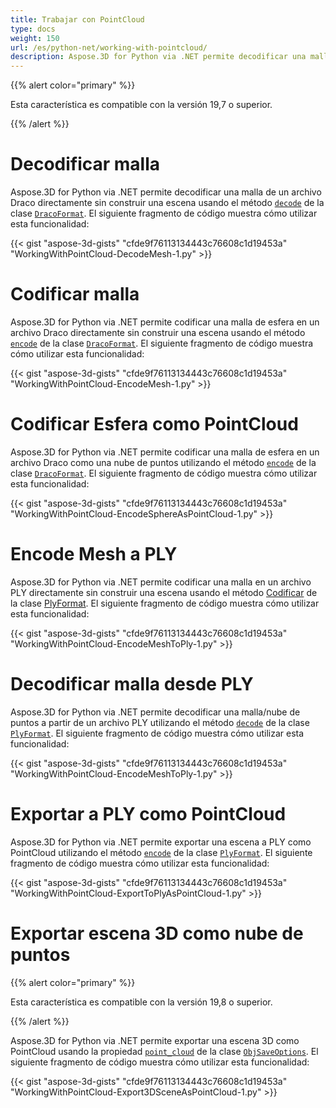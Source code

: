 ```yaml
---
title: Trabajar con PointCloud
type: docs
weight: 150
url: /es/python-net/working-with-pointcloud/
description: Aspose.3D for Python via .NET permite decodificar una malla desde un archivo Draco directamente sin construir una escena usando el método Decode de la clase DracoFormat.
---
```

{{% alert color="primary" %}} 

Esta característica es compatible con la versión 19,7 o superior.

{{% /alert %}} 
#  **Decodificar malla**
Aspose.3D for Python via .NET permite decodificar una malla de un archivo Draco directamente sin construir una escena usando el método [`decode`](https://reference.aspose.com/python/3d/aspose.threed.formats.dracoformat/decode/methods/1) de la clase [`DracoFormat`](https://reference.aspose.com/net/3d/aspose.threed.formats/dracoformat). El siguiente fragmento de código muestra cómo utilizar esta funcionalidad:



{{< gist "aspose-3d-gists" "cfde9f76113134443c76608c1d19453a" "WorkingWithPointCloud-DecodeMesh-1.py" >}}
#  **Codificar malla**
Aspose.3D for Python via .NET permite codificar una malla de esfera en un archivo Draco directamente sin construir una escena usando el método [`encode`](https://reference.aspose.com/python/3d/aspose.threed.formats.dracoformat/encode/methods/2) de la clase [`DracoFormat`](https://reference.aspose.com/net/3d/aspose.threed.formats/dracoformat). El siguiente fragmento de código muestra cómo utilizar esta funcionalidad:



{{< gist "aspose-3d-gists" "cfde9f76113134443c76608c1d19453a" "WorkingWithPointCloud-EncodeMesh-1.py" >}}
#  **Codificar Esfera como PointCloud**
Aspose.3D for Python via .NET permite codificar una malla de esfera en un archivo Draco como una nube de puntos utilizando el método [`encode`](https://reference.aspose.com/python-net/3d/aspose.threed.formats.dracoformat/encode/methods/2) de la clase [`DracoFormat`](https://reference.aspose.com/net/3d/aspose.threed.formats/dracoformat). El siguiente fragmento de código muestra cómo utilizar esta funcionalidad:



{{< gist "aspose-3d-gists" "cfde9f76113134443c76608c1d19453a" "WorkingWithPointCloud-EncodeSphereAsPointCloud-1.py" >}}
#  **Encode Mesh a PLY**
Aspose.3D for Python via .NET permite codificar una malla en un archivo PLY directamente sin construir una escena usando el método [Codificar](https://reference.aspose.com/python-net/3d/aspose.threed.formats.plyformat/encode/methods/1) de la clase [PlyFormat](https://reference.aspose.com/net/3d/aspose.threed.formats/plyformat). El siguiente fragmento de código muestra cómo utilizar esta funcionalidad:



{{< gist "aspose-3d-gists" "cfde9f76113134443c76608c1d19453a" "WorkingWithPointCloud-EncodeMeshToPly-1.py" >}}
#  **Decodificar malla desde PLY**
Aspose.3D for Python via .NET permite decodificar una malla/nube de puntos a partir de un archivo PLY utilizando el método [`decode`](https://reference.aspose.com/python-net/3d/aspose.threed.formats.plyformat/decode/methods/1) de la clase [`PlyFormat`](https://reference.aspose.com/net/3d/aspose.threed.formats/plyformat). El siguiente fragmento de código muestra cómo utilizar esta funcionalidad:



{{< gist "aspose-3d-gists" "cfde9f76113134443c76608c1d19453a" "WorkingWithPointCloud-EncodeMeshToPly-1.py" >}}
#  **Exportar a PLY como PointCloud**
Aspose.3D for Python via .NET permite exportar una escena a PLY como PointCloud utilizando el método [`encode`](https://reference.aspose.com/python-net/3d/aspose.threed.formats.plyformat/encode/methods/1) de la clase [`PlyFormat`](https://reference.aspose.com/net/3d/aspose.threed.formats/plyformat). El siguiente fragmento de código muestra cómo utilizar esta funcionalidad:



{{< gist "aspose-3d-gists" "cfde9f76113134443c76608c1d19453a" "WorkingWithPointCloud-ExportToPlyAsPointCloud-1.py" >}}
#  **Exportar escena 3D como nube de puntos**
{{% alert color="primary" %}} 

Esta característica es compatible con la versión 19,8 o superior.

{{% /alert %}} 

Aspose.3D for Python via .NET permite exportar una escena 3D como PointCloud usando la propiedad [`point_cloud`](https://reference.aspose.com/python-net/3d/aspose.threed.formats/objsaveoptions/properties/pointcloud) de la clase [`ObjSaveOptions`](https://reference.aspose.com/net/3d/aspose.threed.formats/objsaveoptions). El siguiente fragmento de código muestra cómo utilizar esta funcionalidad:

{{< gist "aspose-3d-gists" "cfde9f76113134443c76608c1d19453a" "WorkingWithPointCloud-Export3DSceneAsPointCloud-1.py" >}}
